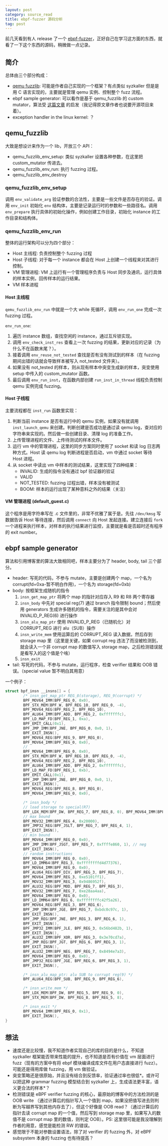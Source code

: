 ```yaml
---
layout: post
category: source_read
title: ebpf-fuzzer 源码分析
tag: post
---
```

前几天看到有人 release 了一个 [ebpf-fuzzer](https://github.com/snorez/ebpf-fuzzer)，正好自己在学习这方面的东西，就看了一下这个东西的源码，稍微做一点记录。

## 简介

总体由三个部分构成：
* [qemu fuzzlib](https://github.com/snorez/clib/blob/master/src/qemu_fuzzlib.c): 可能是作者自己实现的一个框架？有点类似 syzkaller 但是是用 C 语言实现的，主要就是管理 qemu 实例、控制整个 fuzz 流程。
* ebpf sample generator: 可以看作是基于 qemu_fuzzlib 的 custom mutator，算法受 [这篇文章](https://scannell.io/posts/ebpf-fuzzing/) 的启发（我记得原文章作者也说要开源项目来着）。
* exception handler in the linux kernel: ？

## qemu_fuzzlib

大致是想设计来作为一个 lib，开放三个 API：
* qemu_fuzzlib_env_setup: 类似 syzkaller 设置各种参数，在这里把 custom_mutator 传进去。
* qemu_fuzzlib_env_run: 执行 fuzzing 过程。
* qemu_fuzzlib_env_destroy

### qemu_fuzzlib_env_setup

调用 `env_validate_arg` 验证参数的合法性，主要是一些文件是否存在的验证。调用 `env_init` 初始化 `env` 结构体，主要是记录运行时的参数和一些路径名。调用 `env_prepare` 执行具体的初始化操作，例如创建工作目录，初始化 instance 的工作目录和结构体。

### qemu_fuzzlib_env_run

整体的运行架构可以分为四个部分：
* Host 主线程: 负责控制整个 fuzzing 过程
* Host 子线程: 对于每一个 instance 都会在 Host 上创建一个线程来对其进行控制。
* VM 管理进程: VM 上运行有一个管理程序负责与 Host 同步及通讯，运行具体的样本实例，回传样本的运行结果。
* VM 样本进程

#### Host 主线程

`qemu_fuzzlib_env_run` 中就是一个大 while 死循环，调用 `env_run_one` 完成一次 fuzzing 过程。

`env_run_one`: 
1. 遍历 instance 数组，查找空闲的 instance，通过互斥锁实现。
2. 调用 `env_check_inst_res` 查看上一次 fuzzing 的结果，更新对应的记录（为什么不在函数末尾？）。
3. 接着调用 `env_reuse_not_tested` 查找是否有没有测试到的样本（在 fuzzing 期间出错的话就会导致样本被写入 not_tested 文件夹）。
4. 如果没有 not_tested 的样本，则从现有样本中突变生成新的样本，突变使用 setup 中传入的 custom_mutator 函数。
5. 最后调用 `env_run_inst`，在函数内部创建 `run_inst_in_thread` 线程负责控制 qemu 实例完成 fuzzing。

#### Host 子线程

主要流程都在 `inst_run` 函数里实现：
1. 判断当前 instance 是否有运行中的 qemu 实例，如果没有就调用 `inst_launch_qemu` 来创建。判断创建是否成功是通过读 qemu log，查对应的字符串来实现的。然后做一些创建目录、清理 log 的准备工作。
2. 上传管理进程的文件、上传待测试的样本文件。
3. 运行 vm 中的管理进程，这里的同步方案同时使用了 socket 和读 log 日志两种方式。Host 读 qemu log 判断进程是否启动，vm 中通过 socket 等待 Host 进程。
4. 从 socket 中读出 vm 中样本的测试结果，这里实现了四种结果：
    * INVALID: 生成的指令没有通过 bpf 验证器的验证
    * VALID
    * NOT_TESTED: fuzzing 过程出错，样本没有被测试
    * BOOM: 样本的运行出现了某种意料之外的结果（关注）

#### VM 管理进程 (default_guest.c)

这个程序是用字符串写在 .c 文件里的，非常不优雅了属于是。先往 `/dev/kmsg` 写数据告诉 Host 等待连接，然后调用 `connect` 向 Host 发起连接。建立连接后 `fork` 一个进程来执行样本，对样本的执行结果进行监控，主要就是看是否超时还有程序的 exit number。

## ebpf sample generator

算法和引用博客里的算法大致相同吧，样本主要分为了 header, body, tail 三个部分。
* header: 写死的代码，不参与 mutate，主要是创建两个 map，一个名为 corrupt(fd=0xa-暂不明白作用)，一个名为 storage(fd=0xb)
* body: 按框架生成随机的指令
    1. `insn_get_map_ptr` 将两个 map 的指针对应存入 R9 和 R8 两个寄存器
    2. `insn_body` 中先对 special reg(7) 通过 branch 指令限制 bound；然后使用 generators 生成许多随机的指令，需要关注的是其中会对 INVALID_P_REG(6) 进行操作
    3. `insn_alu_map_ptr` 使用 INVALID_P_REG（已随机化）对 CORRUPT_REG 进行 alu（SUB）操作
    4. `insn_write_mem` 使用运算后的 CORRUPT_REG 读入数据，然后存到 storage map 里（这里是关键，如果 corrupt reg 违法了而没被检测到，就会读入一个非 corrupt map 的数值写入 storage map，之后检测错误就是看写入的这个值是个啥）
    5. `insn_exit`
* tail: 写死的代码，不参与 mutate，运行程序，检查 verifier 结果和 OOB 错误。（special value 暂不明白其用意）

一个例子：
```c
struct bpf_insn __insns[] = {
        /* insn_get_map_ptr REG_8(storage), REG_9(corrupt) */
        BPF_MOV64_IMM(BPF_REG_0, 0x0),
        BPF_STX_MEM(BPF_W, BPF_REG_10, BPF_REG_0, -4),
        BPF_MOV64_REG(BPF_REG_2, BPF_REG_10),
        BPF_ALU64_IMM(BPF_ADD, BPF_REG_2, 0xfffffffc),
        BPF_LD_MAP_FD(BPF_REG_1, 0xa),
        BPF_EMIT_CALL(0x1),
        BPF_JMP_IMM(BPF_JNE, BPF_REG_0, 0x0, 1),
        BPF_EXIT_INSN(),
        BPF_MOV64_REG(BPF_REG_9, BPF_REG_0),
        BPF_MOV64_IMM(BPF_REG_0, 0x0),
        //
        BPF_MOV64_IMM(BPF_REG_0, 0x0),
        BPF_STX_MEM(BPF_W, BPF_REG_10, BPF_REG_0, -4),
        BPF_MOV64_REG(BPF_REG_2, BPF_REG_10),
        BPF_ALU64_IMM(BPF_ADD, BPF_REG_2, 0xfffffffc),
        BPF_LD_MAP_FD(BPF_REG_1, 0xb),
        BPF_EMIT_CALL(0x1),
        BPF_JMP_IMM(BPF_JNE, BPF_REG_0, 0x0, 1),
        BPF_EXIT_INSN(),
        BPF_MOV64_REG(BPF_REG_8, BPF_REG_0),
        BPF_MOV64_IMM(BPF_REG_0, 0x0),

        /* insn_body */
        // load storage to special(R7) 
        BPF_LDX_MEM(BPF_DW, BPF_REG_7, BPF_REG_8, 0), BPF_MOV64_IMM(BPF_REG_0, 0x0), 
        // max bound
        BPF_MOV32_IMM(BPF_REG_4, 0x20000),
        BPF_JMP32_REG(BPF_JSLT, BPF_REG_7, BPF_REG_4, 1),
        BPF_EXIT_INSN(),
        // min bound
        BPF_MOV64_IMM(BPF_REG_0, 0x0),
        BPF_JMP_IMM(BPF_JSGT, BPF_REG_7, 0xffffe860, 1), // neg
        BPF_EXIT_INSN(),
        // random instructions
        BPF_MOV64_IMM(BPF_REG_0, 0x0),
        BPF_LD_IMM64(BPF_REG_3, 0xffffffffd4d77376),
        BPF_MOV64_IMM(BPF_REG_0, 0x0),
        BPF_ALU64_REG(BPF_DIV, BPF_REG_3, BPF_REG_7),
        BPF_MOV64_IMM(BPF_REG_3, 0xe5101ff1),
        BPF_MOV32_IMM(BPF_REG_3, 0x9486952f),
        BPF_ALU32_REG(BPF_MOD, BPF_REG_7, BPF_REG_3),
        BPF_MOV32_IMM(BPF_REG_7, 0xe28aa4aa),
        BPF_MOV64_IMM(BPF_REG_0, 0x0),
        BPF_LD_IMM64(BPF_REG_6, 0xffffffffc42f5a26),
        BPF_MOV64_REG(BPF_REG_3, BPF_REG_6),
        BPF_JMP_IMM(BPF_JGE, BPF_REG_7, 0xbdc0c97c, 1),
        BPF_EXIT_INSN(),
        BPF_JMP_REG(BPF_JNE, BPF_REG_3, BPF_REG_6, 1),
        BPF_EXIT_INSN(),
        BPF_JMP32_IMM(BPF_JLE, BPF_REG_3, 0x56bd482b, 1),
        BPF_EXIT_INSN(),
        BPF_ALU32_IMM(BPF_XOR, BPF_REG_3, 0x3e70cd7a),
        BPF_JMP_REG(BPF_JGT, BPF_REG_6, BPF_REG_3, 1),
        BPF_EXIT_INSN(),
        BPF_ALU32_IMM(BPF_NEG, BPF_REG_7, 0x8494e7a3),
        BPF_MOV64_IMM(BPF_REG_0, 0x0),
        BPF_JMP32_REG(BPF_JGE, BPF_REG_6, BPF_REG_3, 1),
        BPF_EXIT_INSN(),

        /* insn_alu_map_ptr: alu SUB to corrupt reg(9) */
        BPF_ALU64_REG(BPF_SUB, BPF_REG_9, BPF_REG_6),

        /* insn_write_mem */
        BPF_LDX_MEM(BPF_DW, BPF_REG_5, BPF_REG_9, 0),
        BPF_STX_MEM(BPF_DW, BPF_REG_8, BPF_REG_5, 8),

        /* insn_exit */
        BPF_MOV64_IMM(BPF_REG_0, 0x1),
        BPF_EXIT_INSN(),
}
```

## 想法

* 速度还是比较慢，我不知道作者实现自己的库的目的是什么，不知道 syzkaller 框架能否带来性能的提升，也不知道是否有价值在 vm 层面进行 fuzz（现有的方案中有将 ebpf 模块编译成库文件在用户态直接进行 fuzz）。可能还是得用库做 fuzzing，用 vm 做验证。
* 突变策略还是很原始，并且没有结合到反馈率，验证通过率也很低*。或许可以把这种 grammar fuzzing 模型结合到 syzkaller 上，生成语法更丰富，语义更合法的样本*？
* 检测错误是 eBPF verifier fuzzing 的核心，最原始的博客中的方法检测的是 OOB write （通过计算后的指针写入一个值到 map，如果没把值写进去则判断为写越界写到其他内存去了），但这个好像是 OOB read？（通过计算后的指针去读 corrupt map 的一个值，然后写到 storage map 里，如果写入的数值不是 corrupt map 里的数值，则判定 OOB）。PS: 这里很可能是我没理解到作者的用意，感觉是能检测 RW 的错误。
* 感觉限于不能对参数设置语法，除了对 verifier 的 fuzzing 外，对 eBPF subsystem 本身的 fuzzing 也有待提高？